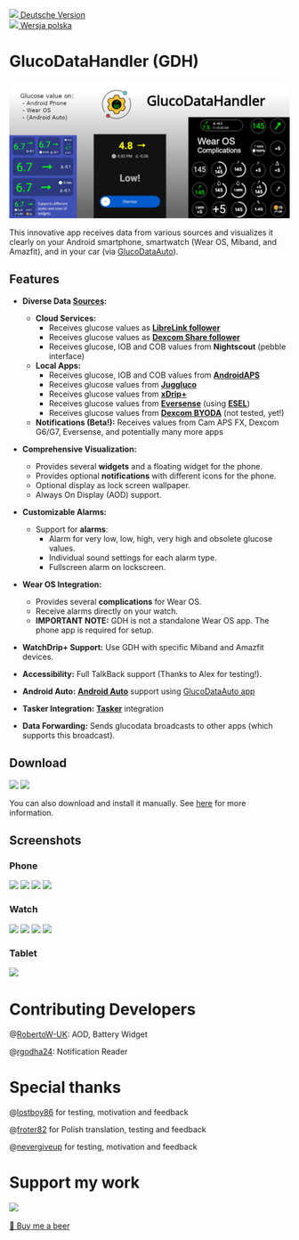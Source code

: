 [<img src='images/de.png' height=10> Deutsche Version](README_DE.md)  
[<img src='images/pl.png' height=10> Wersja polska](README_PL.md)

# GlucoDataHandler (GDH)

<img src='images/playstore/Playstore_Present_2.png'>

This innovative app receives data from various sources and visualizes it clearly on your Android smartphone, smartwatch (Wear OS, Miband, and Amazfit), and in your car (via [GlucoDataAuto](https://github.com/pachi81/GlucoDataAuto/blob/main/README.md)).

## Features

* **Diverse Data [Sources](./SOURCES.md):**
    * **Cloud Services:**
        * Receives glucose values as **[LibreLink follower](./SOURCES.md#librelink)**
        * Receives glucose values as **[Dexcom Share follower](./SOURCES.md#dexcom-share)**
        * Receives glucose, IOB and COB values from **Nightscout** (pebble interface)
    * **Local Apps:**
        * Receives glucose, IOB and COB values from **[AndroidAPS](./SOURCES.md#androidaps)**
        * Receives glucose values from **[Juggluco](./SOURCES.md#juggluco)**
        * Receives glucose values from **[xDrip+](./SOURCES.md#xdrip)**
        * Receives glucose values from **[Eversense](./SOURCES.md#eversense)** (using **[ESEL](https://github.com/BernhardRo/Esel)**)
        * Receives glucose values from **[Dexcom BYODA](./SOURCES.md#dexcom-byoda)** (not tested, yet!)
    * **Notifications (Beta!):** Receives values from Cam APS FX, Dexcom G6/G7, Eversense, and potentially many more apps

* **Comprehensive Visualization:**
    * Provides several **widgets** and a floating widget for the phone.
    * Provides optional **notifications** with different icons for the phone.
    * Optional display as lock screen wallpaper.
    * Always On Display (AOD) support.

* **Customizable Alarms:**
    * Support for **alarms**:
        * Alarm for very low, low, high, very high and obsolete glucose values.
        * Individual sound settings for each alarm type.
        * Fullscreen alarm on lockscreen.

* **Wear OS Integration:**
    * Provides several **complications** for Wear OS.
    * Receive alarms directly on your watch.
    * **IMPORTANT NOTE:** GDH is not a standalone Wear OS app. The phone app is required for setup.

* **WatchDrip+ Support:** Use GDH with specific Miband and Amazfit devices.

* **Accessibility:** Full TalkBack support (Thanks to Alex for testing!).

* **Android Auto:** **[Android Auto](https://github.com/pachi81/GlucoDataAuto/blob/main/README.md)** support using [GlucoDataAuto app](https://github.com/pachi81/GlucoDataAuto/releases)

* **Tasker Integration:** **[Tasker](./TASKER.md)** integration

* **Data Forwarding:** Sends glucodata broadcasts to other apps (which supports this broadcast).

## Download
[<img src='https://play.google.com/intl/en_us/badges/static/images/badges/en_badge_web_generic.png' height=100>](https://play.google.com/store/apps/details?id=de.michelinside.glucodatahandler) 
[<img src='https://gitlab.com/IzzyOnDroid/repo/-/raw/master/assets/IzzyOnDroid.png' height=100>](https://apt.izzysoft.de/fdroid/index/apk/de.michelinside.glucodatahandler) 

You can also download and install it manually. See [here](./INSTALLATION.md) for more information.

## Screenshots

### Phone
<img src='images/playstore/phone_main.png' width=200>  <img src='images/playstore/phone_alarm_fullscreen_notification.png' width=200>  <img src='images/playstore/phone_ps_2.png' width=200>  <img src='images/playstore/phone_widgets.png' width=200>

### Watch
<img src='images/playstore/gdh_wear.png' width=200>  <img src='images/playstore/gdh_wear_graph.png' width=200>  <img src='images/playstore/gdh_wear_notification.png' width=200>  <img src='images/playstore/gdh_wear_watchface.png' width=200> 

### Tablet
<img src='images/playstore/tablet_10.png' width=800>

# Contributing Developers
@[RobertoW-UK](https://github.com/RobertoW-UK): AOD, Battery Widget

@[rgodha24](https://github.com/rgodha24): Notification Reader

# Special thanks
@[lostboy86](https://github.com/lostboy86) for testing, motivation and feedback

@[froter82](https://github.com/froster82) for Polish translation, testing and feedback

@[nevergiveup](https://github.com/nevergiveup) for testing, motivation and feedback

# Support my work
[<img src='https://www.paypalobjects.com/webstatic/de_DE/i/de-pp-logo-100px.png'>](https://paypal.me/pachi81)

[🍺 Buy me a beer](https://www.buymeacoffee.com/pachi81)
